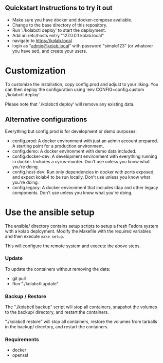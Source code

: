 ## Quickstart Instructions to try it out

* Make sure you have docker and docker-compose available.
* Change to the base directory of this repository.
* Run './kolabctl deploy' to start the deployment.
* Add an /etc/hosts entry  "127.0.0.1 kolab.local"
* navigate to https://kolab.local
* login as "admin@kolab.local" with password "simple123" (or whatever you have set), and create your users.

# Customization

To customize the installation, copy config.prod and adjust to your liking. You can then deploy the configuration using 'env CONFIG=config.custom ./kolabctl deploy'.

Please note that './kolabctl deploy' will remove any existing data.

## Alternative configurations

Everything but config.prod is for development or demo purposes:
* config.prod: A docker environment with just an admin account prepared. A starting point for a production environment.
* config.demo: A docker environment with demo data included.
* config.docker-dev: A development environment with everything running in docker. Includes a cyrus-murder. Don't use unless you know what you're doing.
* config.host-dev: Run only dependencies in docker with ports exposed, and expect kolab4 to be run locally. Don't use unless you know what you're doing.
* config.legacy: A docker environment that includes ldap and other legacy components. Don't use unless you know what you're doing.


# Use the ansible setup

The ansible/ directory contains setup scripts to setup a fresh Fedora system with a kolab deployment.
Modify the Makefile with the required variables and then execute `make setup`.

This will configure the remote system and execute the above steps.

### Update

To update the containers without removing the data:

* git pull
* Run "./kolabctl update"

### Backup / Restore

The "./kolabctl backup" script will stop all containers, snapshot the volumes to the backup/ directory, and restart the containers.

"./kolabctl restore"  will stop all containers, restore the volumes from tarballs in the backup/ directory, and restart the containers.


### Requirements
* docker
* openssl
